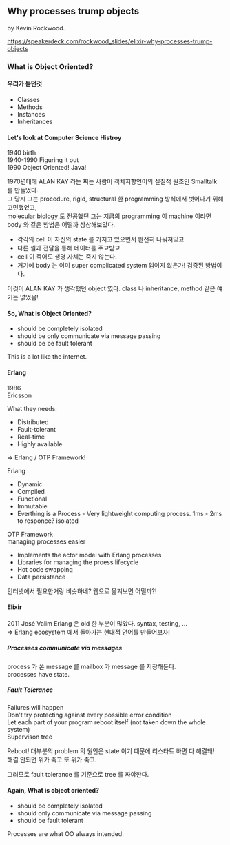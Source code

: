 ## Why processes trump objects

by Kevin Rockwood.

https://speakerdeck.com/rockwood_slides/elixir-why-processes-trump-objects

### What is Object Oriented?

#### 우리가 듣던것

* Classes
* Methods
* Instances
* Inheritances

#### Let's look at Computer Science Histroy

1940 birth  
1940-1990 Figuring it out  
1990 Object Oriented! Java!

1970년대에 ALAN KAY 라는 쩌는 사람이 객체지향언어의 실질적 원조인 Smalltalk 를 만들었다.  
그 당시 그는 procedure, rigid, structural 한 programming 방식에서 벗어나기 위해 고민했었고,  
molecular biology 도 전공했던 그는 지금의 programming 이 machine 이라면 body 와 같은 방법은 어떨까 상상해보았다.

* 각각의 cell 이 자신의 state 를 가지고 있으면서 완전히 나눠져있고
* 다른 셀과 전달을 통해 데이터를 주고받고
* cell 이 죽어도 생명 자체는 죽지 않는다.
* 거기에 body 는 이미 super complicated system 임이지 않은가! 검증된 방법이다.

이것이 ALAN KAY 가 생각했던 object 였다.
class 나 inheritance, method 같은 얘기는 없었음!

#### So, What is Object Oriented?

* should be completely isolated
* should be only communicate via message passing
* should be be fault tolerant

This is a lot like the internet.


#### Erlang

1986  
Ericsson

What they needs:

* Distributed
* Fault-tolerant
* Real-time
* Highly available

=> Erlang / OTP Framework!

Erlang

* Dynamic
* Compiled
* Functional
* Immutable
* Everthing is a Process - Very lightweight computing process. 1ms - 2ms to responce? isolated

OTP Framework  
managing processes easier

* Implements the actor model with Erlang processes
* Libraries for managing the proess lifecycle
* Hot code swapping
* Data persistance

인터넷에서 필요한거랑 비슷하네? 웹으로 옮겨보면 어떨까?!


#### Elixir

2011
José Valim
Erlang 은 old 한 부분이 많았다. syntax, testing, ...  
=> Erlang ecosystem 에서 돌아가는 현대적 언어를 만들어보자!

##### Processes communicate via messages

process 가 쏜 message 를 mailbox 가 message 를 저장해둔다.  
processes have state.

##### Fault Tolerance

Failures will happen  
Don't try protecting against every possible error condition  
Let each part of your program reboot itself (not taken down the whole system)  
Supervison tree

Reboot! 대부분의 problem 의 원인은 state 이기 때문에 리스타트 하면 다 해결돼!  
해결 안되면 위가 죽고 또 위가 죽고.  

그러므로 fault tolerance 를 기준으로 tree 를 짜야한다.


#### Again, What is object oriented?

* should be completely isolated
* should only communicate via message passing
* should be fault tolerant

Processes are what OO always intended.
